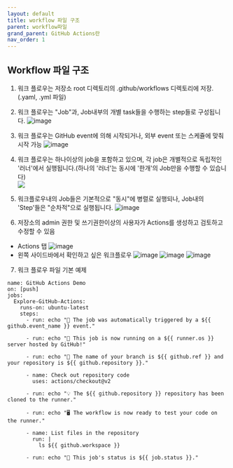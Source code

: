 ```yaml
---
layout: default
title: workflow 파일 구조
parent: workflow파일
grand_parent: GitHub Actions란
nav_order: 1
---
```



## Workflow 파일 구조

1. 워크 플로우는 저장소 root 디렉토리의 .github/workflows 디렉토리에 저장. (.yaml, .yml 파일)

2. 워크 플로우는 "Job"과, Job내부의 개별 task들을 수행하는 step들로 구성됩니다. 
   ![image](https://user-images.githubusercontent.com/40287191/122013912-9bd65d80-cdf9-11eb-8a4a-68410a42b116.png)

3. 워크 플로우는 GitHub event에 의해 시작되거나, 외부 event 또는 스케쥴에 맞춰 시작 가능
   ![image](https://user-images.githubusercontent.com/40287191/122313123-993a4c00-cf50-11eb-9e0c-e51ff8aad9c3.png)

4. 워크 플로우는 하나이상의 job을 포함하고 있으며, 각 job은 개별적으로 독립적인 '러너'에서 실행됩니다.(하나의 '러너'는 동시에 '한개'의 Job만을 수행할 수 있습니다)   
   <img src="https://user-images.githubusercontent.com/40287191/122313244-d4d51600-cf50-11eb-808c-84814e8740dc.png">

5. 워크플로우내의 Job들은 기본적으로 "동시"에 병렬로 실행되나, Job내의 'Step'들은 "순차적"으로 실행됩니다. 
   ![image](https://user-images.githubusercontent.com/40287191/122321582-0c4abf00-cf5f-11eb-8cda-d07403edaa2c.png)


6. 저장소의 admin 권한 및 쓰기권한이상의 사용자가 Actions를 생성하고 검토하고 수정할 수 있음
  - Actions 탭
   ![image](https://user-images.githubusercontent.com/40287191/122313379-0f3eb300-cf51-11eb-9cb5-96d976bdc1c2.png)
  - 왼쪽 사이드바에서 확인하고 싶은 워크플로우
   ![image](https://user-images.githubusercontent.com/40287191/122313383-14036700-cf51-11eb-98c8-e8b399a15420.png)
   ![image](https://user-images.githubusercontent.com/40287191/122313467-3ac19d80-cf51-11eb-8065-8869095b5ced.png)
   ![image](https://user-images.githubusercontent.com/40287191/122313495-490fb980-cf51-11eb-8d2d-56bd517a3724.png)

7. 워크 플로우 파일 기본 예제

```
name: GitHub Actions Demo
on: [push]
jobs:
  Explore-GitHub-Actions:
    runs-on: ubuntu-latest
    steps:
      - run: echo "🎉 The job was automatically triggered by a ${{ github.event_name }} event."
      
      - run: echo "🐧 This job is now running on a ${{ runner.os }} server hosted by GitHub!"
      
      - run: echo "🔎 The name of your branch is ${{ github.ref }} and your repository is ${{ github.repository }}."
      
      - name: Check out repository code
        uses: actions/checkout@v2
      
      - run: echo "💡 The ${{ github.repository }} repository has been cloned to the runner."
      
      - run: echo "🖥️ The workflow is now ready to test your code on the runner."
      
      - name: List files in the repository
        run: |
          ls ${{ github.workspace }}
      
      - run: echo "🍏 This job's status is ${{ job.status }}."
```




